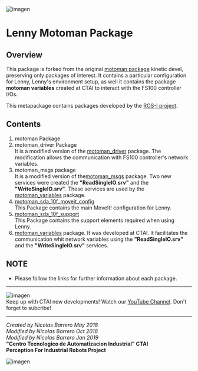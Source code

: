 ![imagen](https://raw.githubusercontent.com/ctaipuj/lenny_motoman/master/lenny.png)
# Lenny Motoman Package
## Overview
This package  is forked from the original [motoman package](https://github.com/ros-industrial/motoman) kinetic devel, preserving only packages of interest. It contains a particular configuration for Lenny, Lenny's environment setup, as well it contains the package **motoman variables** created at CTAI to interact with the FS100 controller I/Os.

This metapackage contains packages developed by the [ROS-I project](http://wiki.ros.org/Industrial).

## Contents

1. motoman Package 
2. motoman_driver Package  
It is a modified version of the [motoman\_driver](https://github.com/ros-industrial/motoman) package. The modification allows the communication with FS100 controller's network variables. 
3. motoman_msgs package  
It is a modified version of the[motoman\_msgs](https://github.com/ros-industrial/motoman) package. Two new services were created the **"ReadSingleIO.srv"** and the **"WriteSingleIO.srv"**. These services are used by the [motoman\_variables](https://github.com/ctaipuj/lenny_motoman/tree/master/motoman_variables) package.
4. [motoman\_sda\_10f\_moveit\_config](https://github.com/ctaipuj/lenny_motoman/tree/master/motoman_sda10f_moveit_config)  
This Package contains the main MoveIt! configuration for Lenny.
5. [motoman\_sda\_10f\_support](https://github.com/ctaipuj/lenny_motoman/tree/master/motoman_sda10f_support)  
This Package contains the support elements required when using Lenny.
6. [motoman_variables]() package. It was developed at CTAI. It facilitates the communication whit network variables using the **"ReadSingleIO.srv"** and the **"WriteSingleIO.srv"** services.

## NOTE

* Please follow the links for further information about each package.

***
![imagen](https://bit.ly/2QOK5D6)  
Keep up with CTAI new developments! Watch our [YouTube Channel](https://www.youtube.com/channel/UC06RetpipAkfxl98UfEc21w). 
Don't forget to subcribe!
***
*Created by Nicolas Barrero May 2018*  
*Modified by Nicolas Barrero Oct 2018*  
*Modified by Nicolas Barrero Jan 2019*  
**"Centro Tecnologico de Automatizacion Industrial" CTAI  
Perception For Industrial Robots Project**

![imagen](https://bit.ly/2qVzHyL)
